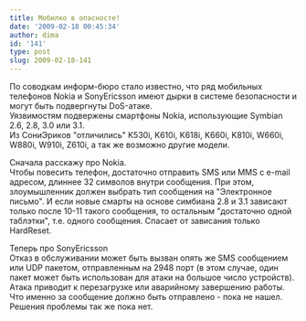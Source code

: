 ```yaml
---
title: Мобилко в опасносте!
date: '2009-02-18 00:45:34'
author: dima
id: '141'
type: post
slug: 2009-02-18-141
---
```


По соводкам информ-бюро стало известно, что ряд мобильных телефонов Nokia и SonyEricsson имеют дырки в системе безопасности и могут быть подвергнуты DoS-атаке.  
Уязвимостям подвержены смартфоны Nokia, использующие Symbian 2.6, 2.8, 3.0 или 3.1.  
Из СониЭриков "отличились" K530i, K610i, K618i, K660i, K810i, W660i, W880i, W910i, Z610i, а так же возможно другие модели.  
  
Сначала расскажу про Nokia.  
Чтобы повесить телефон, достаточно отправить SMS или MMS с e-mail адресом, длиннее 32 символов внутри сообщения. При этом, злоумышленник должен выбрать тип сообщения на "Электронное письмо". И если новые смарты на основе симбиана 2.8 и 3.1 зависают только после 10-11 такого сообщения, то остальным "достаточно одной таблэтки", т.е. одного сообщения. Спасает от зависания только HardReset.  
  
Теперь про SonyEricsson  
Отказ в обслуживании может быть вызван опять же SMS сообщением или UDP пакетом, отправленным на 2948 порт (в этом случае, один пакет может быть использован для атаки на большое число устройств). Атака приводит к перезагрузке или аварийному завершению работы. Что именно за сообщение должно быть отправлено - пока не нашел. Решения проблемы так же пока нет.